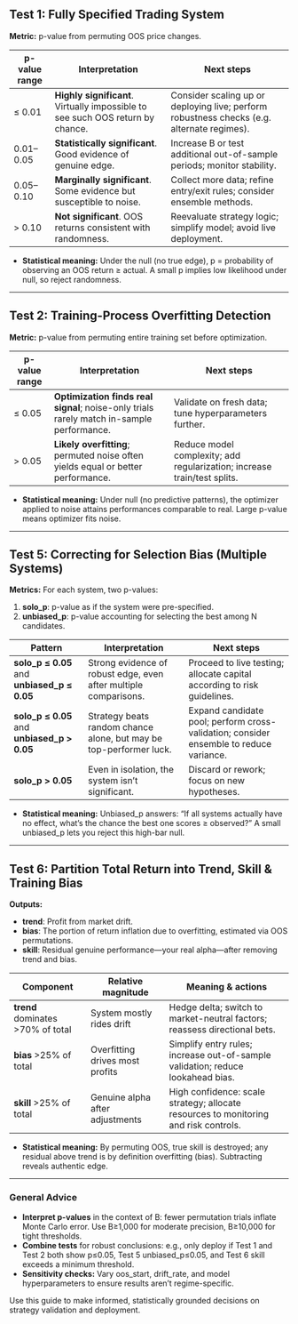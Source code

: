 ## Test 1: Fully Specified Trading System

**Metric:** p-value from permuting OOS price changes.

| p-value range | Interpretation                                                 | Next steps                                              |
|---------------|----------------------------------------------------------------|---------------------------------------------------------|
| ≤ 0.01        | **Highly significant**. Virtually impossible to see such OOS return by chance. | Consider scaling up or deploying live; perform robustness checks (e.g. alternate regimes). |
| 0.01–0.05     | **Statistically significant**. Good evidence of genuine edge.  | Increase B or test additional out-of-sample periods; monitor stability. |
| 0.05–0.10     | **Marginally significant**. Some evidence but susceptible to noise. | Collect more data; refine entry/exit rules; consider ensemble methods. |
| > 0.10        | **Not significant**. OOS returns consistent with randomness.   | Reevaluate strategy logic; simplify model; avoid live deployment. |

- **Statistical meaning:** Under the null (no true edge), p = probability of observing an OOS return ≥ actual. A small p implies low likelihood under null, so reject randomness.

---

## Test 2: Training-Process Overfitting Detection

**Metric:** p-value from permuting entire training set before optimization.

| p-value range | Interpretation                                                        | Next steps                                            |
|---------------|-----------------------------------------------------------------------|-------------------------------------------------------|
| ≤ 0.05        | **Optimization finds real signal**; noise-only trials rarely match in-sample performance. | Validate on fresh data; tune hyperparameters further. |
| > 0.05        | **Likely overfitting**; permuted noise often yields equal or better performance. | Reduce model complexity; add regularization; increase train/test splits. |

- **Statistical meaning:** Under null (no predictive patterns), the optimizer applied to noise attains performances comparable to real. Large p-value means optimizer fits noise.

---

## Test 5: Correcting for Selection Bias (Multiple Systems)

**Metrics:** For each system, two p-values:
1. **solo_p**: p-value as if the system were pre-specified.
2. **unbiased_p**: p-value accounting for selecting the best among N candidates.

| Pattern                                    | Interpretation                                                    | Next steps                                                                          |
|--------------------------------------------|-------------------------------------------------------------------|-------------------------------------------------------------------------------------|
| **solo_p ≤ 0.05** and **unbiased_p ≤ 0.05** | Strong evidence of robust edge, even after multiple comparisons.  | Proceed to live testing; allocate capital according to risk guidelines.             |
| **solo_p ≤ 0.05** and **unbiased_p > 0.05**  | Strategy beats random chance alone, but may be top-performer luck. | Expand candidate pool; perform cross-validation; consider ensemble to reduce variance. |
| **solo_p > 0.05**                            | Even in isolation, the system isn’t significant.                  | Discard or rework; focus on new hypotheses.                                         |

- **Statistical meaning:** Unbiased_p answers: “If all systems actually have no effect, what’s the chance the best one scores ≥ observed?” A small unbiased_p lets you reject this high-bar null.

---

## Test 6: Partition Total Return into Trend, Skill & Training Bias

**Outputs:**
- **trend**: Profit from market drift.
- **bias**: The portion of return inflation due to overfitting, estimated via OOS permutations.
- **skill**: Residual genuine performance—your real alpha—after removing trend and bias.

| Component | Relative magnitude                         | Meaning & actions                                                            |
|-----------|--------------------------------------------|------------------------------------------------------------------------------|
| **trend** dominates >70% of total        | System mostly rides drift          | Hedge delta; switch to market-neutral factors; reassess directional bets.      |
| **bias** >25% of total                   | Overfitting drives most profits   | Simplify entry rules; increase out-of-sample validation; reduce lookahead bias.|
| **skill** >25% of total                  | Genuine alpha after adjustments   | High confidence: scale strategy; allocate resources to monitoring and risk controls.|

- **Statistical meaning:** By permuting OOS, true skill is destroyed; any residual above trend is by definition overfitting (bias). Subtracting reveals authentic edge.

---

### General Advice

- **Interpret p-values** in the context of B: fewer permutation trials inflate Monte Carlo error. Use B≥1,000 for moderate precision, B≥10,000 for tight thresholds.
- **Combine tests** for robust conclusions: e.g., only deploy if Test 1 and Test 2 both show p≤0.05, Test 5 unbiased_p≤0.05, and Test 6 skill exceeds a minimum threshold.
- **Sensitivity checks:** Vary oos_start, drift_rate, and model hyperparameters to ensure results aren’t regime-specific.

Use this guide to make informed, statistically grounded decisions on strategy validation and deployment.
